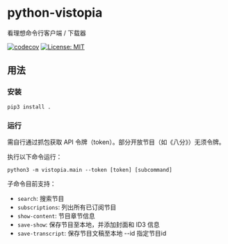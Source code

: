 # python-vistopia

看理想命令行客户端 / 下载器

[![codecov](https://codecov.io/gh/chazeon/python-vistopia/graph/badge.svg?token=UESNMCBB87)](https://codecov.io/gh/chazeon/python-vistopia)
[![License: MIT](https://img.shields.io/badge/License-MIT-yellow.svg)](https://opensource.org/licenses/MIT)

## 用法

### 安装

```
pip3 install .
```

### 运行

需自行通过抓包获取 API 令牌（token）。部分开放节目（如《八分》）无须令牌。

执行以下命令运行：
```
python3 -m vistopia.main --token [token] [subcommand]
```

子命令目前支持：
- `search`: 搜索节目
- `subscriptions`: 列出所有已订阅节目
- `show-content`: 节目章节信息
- `save-show`: 保存节目至本地，并添加封面和 ID3 信息
- `save-transcript`: 保存节目文稿至本地 --id 指定节目id

